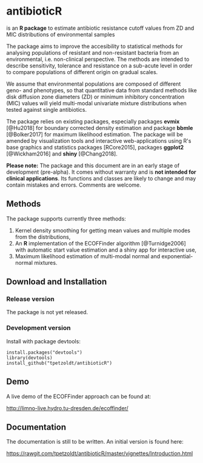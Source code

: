 # antibioticR

is an **R package** to estimate antibiotic resistance cutoff values from ZD and MIC distributions of environmental samples 

The package aims to improve the accesibility to statistical methods for analysing populations of resistant and non-resistant bacteria from an environmental, i.e. non-clinical perspective. The methods are intended to describe sensitivity, tolerance and resistance on a sub-acute level in order to compare populations of different origin on gradual scales.

We assume that environmental populations are composed of different geno- and phenotypes, so that quantitative data from standard methods like disk diffusion zone diameters (ZD) or minimum inhibitory concentration (MIC) values will yield multi-modal univariate mixture distributions when tested against single antibiotics.

The package relies on existing packages, especially packages  **evmix** [@Hu2018] for boundary corrected density estimation and package **bbmle** [@Bolker2017] for maximum likelihood estimation. The package will be amended by visualization tools and interactive web-applications using R's base graphics and statistics packages [RCore2015], packages **ggplot2** [@Wickham2016] and **shiny** [@Chang2018].

**Please note:** The package and this document are in an early stage of development (pre-alpha). It comes without warranty and is **not intended for clinical applications**. Its functions and classes are likely to change and may contain mistakes and errors. Comments are welcome.




Methods
-------

The package supports currently three methods:

1. Kernel density smoothing for getting mean values and multiple modes from the distributions,
2. An **R** implementation of the ECOFFinder algorithm [@Turnidge2006]  with automatic start value estimation and a shiny app for interactive use,
3. Maximum likelihood estimation of multi-modal normal and exponential-normal mixtures.


Download and Installation
-------------------------

### Release version

The package is not yet released.


### Development version

Install with package devtools:

    install.packages("devtools")
    library(devtools)
    install_github("tpetzoldt/antibioticR")
	
	
Demo
----

A live demo of the ECOFFinder approach can be found	at:

http://limno-live.hydro.tu-dresden.de/ecoffinder/

Documentation
-------------

The documentation is still to be written. An initial version is found here:

https://rawgit.com/tpetzoldt/antibioticR/master/vignettes/Introduction.html

